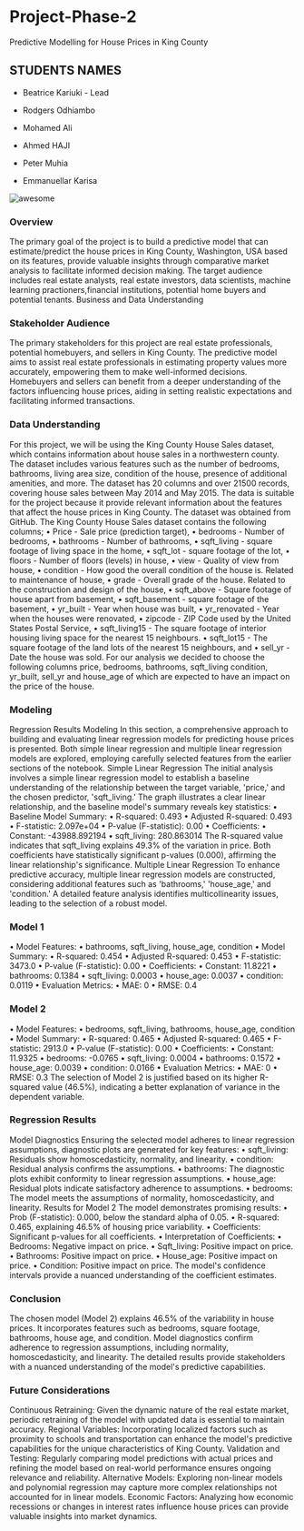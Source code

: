 # Project-Phase-2
Predictive Modelling for House Prices in King County

## STUDENTS NAMES

- Beatrice Kariuki   - Lead

- Rodgers Odhiambo

- Mohamed Ali

- Ahmed HAJI

- Peter Muhia

- Emmanuellar Karisa


![awesome](https://images.unsplash.com/photo-1560518883-ce09059eeffa?w=500&auto=format&fit=crop&q=60&ixlib=rb-4.0.3&ixid=M3wxMjA3fDB8MHxzZWFyY2h8Mnx8aG91c2UlMjByZW50YWx8ZW58MHx8MHx8fDA%3D)


### Overview
The primary goal of the project is to build a predictive model that can estimate/predict the house prices in King County, Washington, USA based on its features, provide valuable insights through comparative market analysis to facilitate informed decision making. The target audience includes real estate analysts, real estate investors, data scientists, machine learning practioners,financial institutions, potential home buyers and potential tenants.
Business and Data Understanding

### Stakeholder Audience
The primary stakeholders for this project are real estate professionals, potential homebuyers, and sellers in King County. The predictive model aims to assist real estate professionals in estimating property values more accurately, empowering them to make well-informed decisions. Homebuyers and sellers can benefit from a deeper understanding of the factors influencing house prices, aiding in setting realistic expectations and facilitating informed transactions.

### Data Understanding
For this project, we will be using the King County House Sales dataset, which contains information about house sales in a northwestern county. The dataset includes various features such as the number of bedrooms, bathrooms, living area size, condition of the house, presence of additional amenities, and more.
The dataset has 20 columns and over 21500 records, covering house sales between May 2014 and May 2015. The data is suitable for the project because it provide relevant information about the features that affect the house prices in King County. The dataset was obtained from GitHub.
The King County House Sales dataset contains the following columns;
•	Price - Sale price (prediction target),
•	bedrooms - Number of bedrooms,
•	bathrooms - Number of bathrooms,
•	sqft_living - square footage of living space in the home,
•	sqft_lot - square footage of the lot,
•	floors - Number of floors (levels) in house,
•	view - Quality of view from house,
•	condition - How good the overall condition of the house is. Related to maintenance of house,
•	grade - Overall grade of the house. Related to the construction and design of the house,
•	sqft_above - Square footage of house apart from basement,
•	sqft_basement - square footage of the basement,
•	yr_built - Year when house was built,
•	yr_renovated - Year when the houses were renovated,
•	zipcode - ZIP Code used by the United States Postal Service,
•	sqft_living15 - The square footage of interior housing living space for the nearest 15 neighbours.
•	sqft_lot15 - The square footage of the land lots of the nearest 15 neighbours, and
•	sell_yr - Date the house was sold.
For our analysis we decided to choose the following columns price, bedrooms, bathrooms, sqft_living condition, yr_built, sell_yr and house_age of which are expected to have an impact on the price of the house.

### Modeling
Regression Results
Modeling
In this section, a comprehensive approach to building and evaluating linear regression models for predicting house prices is presented. Both simple linear regression and multiple linear regression models are explored, employing carefully selected features from the earlier sections of the notebook.
Simple Linear Regression
The initial analysis involves a simple linear regression model to establish a baseline understanding of the relationship between the target variable, 'price,' and the chosen predictor, 'sqft_living.' The graph illustrates a clear linear relationship, and the baseline model's summary reveals key statistics:
•	Baseline Model Summary:
•	R-squared: 0.493
•	Adjusted R-squared: 0.493
•	F-statistic: 2.097e+04
•	P-value (F-statistic): 0.00
•	Coefficients:
•	Constant: -43988.892194
•	sqft_living: 280.863014
The R-squared value indicates that sqft_living explains 49.3% of the variation in price. Both coefficients have statistically significant p-values (0.000), affirming the linear relationship's significance.
Multiple Linear Regression
To enhance predictive accuracy, multiple linear regression models are constructed, considering additional features such as 'bathrooms,' 'house_age,' and 'condition.' A detailed feature analysis identifies multicollinearity issues, leading to the selection of a robust model.
### Model 1
•	Model Features:
•	bathrooms, sqft_living, house_age, condition
•	Model Summary:
•	R-squared: 0.454
•	Adjusted R-squared: 0.453
•	F-statistic: 3473.0
•	P-value (F-statistic): 0.00
•	Coefficients:
•	Constant: 11.8221
•	bathrooms: 0.1384
•	sqft_living: 0.0003
•	house_age: 0.0037
•	condition: 0.0119
•	Evaluation Metrics:
•	MAE: 0
•	RMSE: 0.4

### Model 2
•	Model Features:
•	bedrooms, sqft_living, bathrooms, house_age, condition
•	Model Summary:
•	R-squared: 0.465
•	Adjusted R-squared: 0.465
•	F-statistic: 2913.0
•	P-value (F-statistic): 0.00
•	Coefficients:
•	Constant: 11.9325
•	bedrooms: -0.0765
•	sqft_living: 0.0004
•	bathrooms: 0.1572
•	house_age: 0.0039
•	condition: 0.0166
•	Evaluation Metrics:
•	MAE: 0
•	RMSE: 0.3
The selection of Model 2 is justified based on its higher R-squared value (46.5%), indicating a better explanation of variance in the dependent variable.
### Regression Results
Model Diagnostics
Ensuring the selected model adheres to linear regression assumptions, diagnostic plots are generated for key features:
•	sqft_living: Residuals show homoscedasticity, normality, and linearity.
•	condition: Residual analysis confirms the assumptions.
•	bathrooms: The diagnostic plots exhibit conformity to linear regression assumptions.
•	house_age: Residual plots indicate satisfactory adherence to assumptions.
•	bedrooms: The model meets the assumptions of normality, homoscedasticity, and linearity.
Results for Model 2
The model demonstrates promising results:
•	Prob (F-statistic): 0.000, below the standard alpha of 0.05.
•	R-squared: 0.465, explaining 46.5% of housing price variability.
•	Coefficients: Significant p-values for all coefficients.
•	Interpretation of Coefficients:
•	Bedrooms: Negative impact on price.
•	Sqft_living: Positive impact on price.
•	Bathrooms: Positive impact on price.
•	House_age: Positive impact on price.
•	Condition: Positive impact on price.
The model's confidence intervals provide a nuanced understanding of the coefficient estimates.

### Conclusion
The chosen model (Model 2) explains 46.5% of the variability in house prices. It incorporates features such as bedrooms, square footage, bathrooms, house age, and condition. Model diagnostics confirm adherence to regression assumptions, including normality, homoscedasticity, and linearity. The detailed results provide stakeholders with a nuanced understanding of the model's predictive capabilities.

### Future Considerations
Continuous Retraining: Given the dynamic nature of the real estate market, periodic retraining of the model with updated data is essential to maintain accuracy.
Regional Variables: Incorporating localized factors such as proximity to schools and transportation can enhance the model's predictive capabilities for the unique characteristics of King County.
Validation and Testing: Regularly comparing model predictions with actual prices and refining the model based on real-world performance ensures ongoing relevance and reliability.
Alternative Models: Exploring non-linear models and polynomial regression may capture more complex relationships not accounted for in linear models.
Economic Factors: Analyzing how economic recessions or changes in interest rates influence house prices can provide valuable insights into market dynamics.


